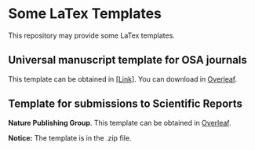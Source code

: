 # Some LaTex Templates

This repository may provide some LaTex templates.

## Universal manuscript template for OSA journals

This template can be obtained in [[Link]](https://www.osapublishing.org/josaa/submit/templates/). You can download in [Overleaf](https://www.overleaf.com/latex/templates/universal-manuscript-template-for-osa-journals/bccwtwxwjbvs).

## Template for submissions to Scientific Reports
**Nature Publishing Group**. This template can be obtained in [Overleaf](https://cn.overleaf.com/latex/templates/template-for-submissions-to-scientific-reports/xyrztqvdccns).

**Notice:** The template is in the .zip file.

